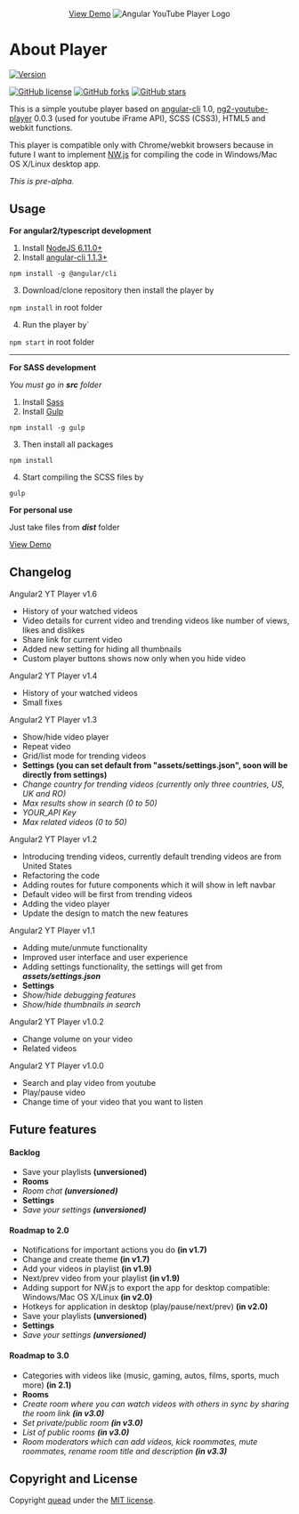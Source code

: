 <p align="center">
  <a href="https://quead.github.io/demo/" title="YouTube Player Demo">View Demo</a>
  <img alt="Angular YouTube Player Logo" src="http://i.imgur.com/HciUBN3.jpg" style="height: auto; max-width:100%;" />
</p>

# About Player
[![Version](https://img.shields.io/badge/Current%20version-v1.6`-brightgreen.svg?style=flat)](https://github.com/quead/angular2-yt-player)

[![GitHub license](https://img.shields.io/badge/license-MIT-blue.svg)](https://raw.githubusercontent.com/quead/angular2-yt-player/master/LICENSE)
[![GitHub forks](https://img.shields.io/github/forks/quead/angular2-yt-player.svg)](https://github.com/quead/angular2-yt-player/network)
[![GitHub stars](https://img.shields.io/github/stars/quead/angular2-yt-player.svg)](https://github.com/quead/angular2-yt-player/stargazers)

This is a simple youtube player based on [angular-cli](https://github.com/angular/angular-cli "Angular Cli") 1.0, [ng2-youtube-player](https://github.com/orizens/ng2-youtube-player "ng2 youtube player") 0.0.3 (used for youtube iFrame API), SCSS (CSS3), HTML5 and webkit functions.

This player is compatible only with Chrome/webkit browsers because in future I want to implement [NW.js](https://nwjs.io/ 'NWjs website') for compiling the code in Windows/Mac OS X/Linux desktop app.

*This is pre-alpha.*

## Usage

**For angular2/typescript development**
1. Install [NodeJS 6.11.0+](https://nodejs.org/en/download/ "Node JS Download")
2. Install [angular-cli 1.1.3+](https://github.com/angular/angular-cli "Angular Cli")

`npm install -g @angular/cli`

3. Download/clone repository then install the player by

`npm install` in root folder

4. Run the player by`

`npm start` in root folder

------

**For SASS development**

*You must go in **src** folder*
1. Install [Sass](http://sass-lang.com/install "Sass website")
2. Install [Gulp](https://github.com/gulpjs/gulp "Gulp download")

`npm install -g gulp`

3. Then install all packages

`npm install`

4. Start compiling the SCSS files by

`gulp`

**For personal use**

Just take files from ***dist*** folder

<a href="https://quead.github.io/demo/" title="YouTube Player Demo">View Demo</a>

## Changelog

Angular2 YT Player v1.6
- History of your watched videos
- Video details for current video and trending videos like number of views, likes and dislikes
- Share link for current video
- Added new setting for hiding all thumbnails
- Custom player buttons shows now only when you hide video

Angular2 YT Player v1.4
- History of your watched videos
- Small fixes

Angular2 YT Player v1.3
 - Show/hide video player
 - Repeat video
 - Grid/list mode for trending videos
- **Settings (you can set default from "assets/settings.json", soon will be directly from settings)**
- *Change country for trending videos (currently only three countries, US, UK and RO)*
- *Max results show in search (0 to 50)*
- *YOUR_API Key*
- *Max related videos (0 to 50)*

Angular2 YT Player v1.2
- Introducing trending videos, currently default trending videos are from United States
- Refactoring the code
- Adding routes for future components which it will show in left navbar
- Default video will be first from trending videos
- Adding the video player
- Update the design to match the new features

Angular2 YT Player v1.1
- Adding mute/unmute functionality
- Improved user interface and user experience
- Adding settings functionality, the settings will get from ***assets/settings.json***
- **Settings**
- *Show/hide debugging features*
- *Show/hide thumbnails in search*


Angular2 YT Player v1.0.2
- Change volume on your video
- Related videos

Angular2 YT Player v1.0.0
- Search and play video from youtube
- Play/pause video
- Change time of your video that you want to listen

## Future features
#### Backlog
- Save your playlists **(unversioned)**
- **Rooms**
- *Room chat **(unversioned)***
- **Settings**
- *Save your settings **(unversioned)***

#### Roadmap to 2.0
- Notifications for important actions you do **(in v1.7)**
- Change and create theme **(in v1.7)**
- Add your videos in playlist **(in v1.9)**
- Next/prev video from your playlist **(in v1.9)**
- Adding support for NW.js to export the app for desktop compatible: Windows/Mac OS X/Linux **(in v2.0)**
- Hotkeys for application in desktop (play/pause/next/prev) **(in v2.0)**
- Save your playlists **(unversioned)**
- **Settings**
- *Save your settings **(unversioned)***

#### Roadmap to 3.0
- Categories with videos like (music, gaming, autos, films, sports, much more) **(in 2.1)**
- **Rooms**
- *Create room where you can watch videos with others in sync by sharing the room link **(in v3.0)***
- *Set private/public room **(in v3.0)***
- *List of public rooms **(in v3.0)***
- *Room moderators which can add videos, kick roommates, mute roommates, rename room title and description **(in v3.3)***

## Copyright and License
Copyright [quead](https://github.com/quead) under the [MIT license](LICENSE).
